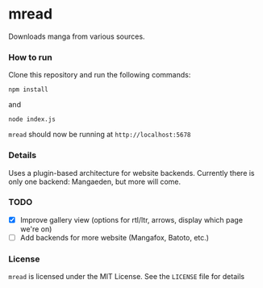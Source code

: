 # mread

Downloads manga from various sources.

### How to run

Clone this repository and run the following commands:

```
npm install
```

and

```
node index.js
```

`mread` should now be running at `http://localhost:5678`

### Details

Uses a plugin-based architecture for website backends. Currently there is only one backend: Mangaeden, but more will come.

### TODO
* [x] Improve gallery view (options for rtl/ltr, arrows, display which page we're on)
* [ ] Add backends for more website (Mangafox, Batoto, etc.)

### License

`mread` is licensed under the MIT License. See the `LICENSE` file for details
